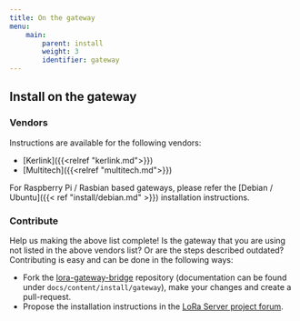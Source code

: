 ```yaml
---
title: On the gateway
menu:
    main:
        parent: install
        weight: 3
        identifier: gateway
---
```


## Install on the gateway

### Vendors

Instructions are available for the following vendors:

* [Kerlink]({{<relref "kerlink.md">}})
* [Multitech]({{<relref "multitech.md">}})

For Raspberry Pi / Rasbian based gateways, please refer the
[Debian / Ubuntu]({{< ref "install/debian.md" >}}) installation instructions.

### Contribute

Help us making the above list complete! Is the gateway that you are using not
listed in the above vendors list? Or are the steps described outdated?
Contributing is easy and can be done in the following ways:

* Fork the [lora-gateway-bridge](https://github.com/brocaar/lora-gateway-bridge)
  repository (documentation can be found under `docs/content/install/gateway`),
  make your changes and create a pull-request.
* Propose the installation instructions in the [LoRa Server project forum](https://forum.loraserver.io).
